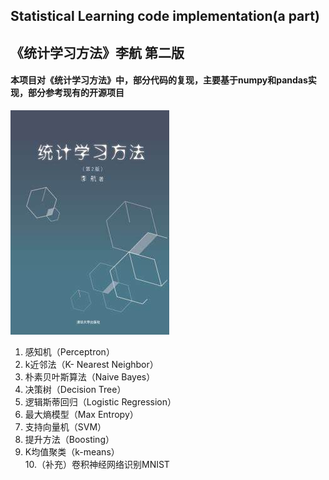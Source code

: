 ## Statistical Learning code implementation(a part) 
## 《统计学习方法》李航  第二版  
#### 本项目对《统计学习方法》中，部分代码的复现，主要基于numpy和pandas实现，部分参考现有的开源项目


![本地路径](StatisticalLearning.jpg)  

01. 感知机（Perceptron）  
02. k近邻法（K- Nearest Neighbor）  
03. 朴素贝叶斯算法（Naive Bayes）  
04. 决策树（Decision Tree）  
05. 逻辑斯蒂回归（Logistic Regression）  
06. 最大熵模型（Max Entropy）  
07. 支持向量机（SVM）  
08. 提升方法（Boosting）  
09. K均值聚类（k-means）  
10.（补充）卷积神经网络识别MNIST  